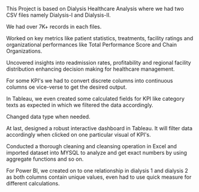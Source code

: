 This Project is based on Dialysis Healthcare Analysis where we had two CSV files namely Dialysis-I and Dialysis-II.

We had over 7K+ records in each files.

Worked on key metrics like patient statistics, treatments, facility ratings and organizational performances like Total Performance Score and Chain Organizations. 

Uncovered insights into readmission rates, profitability and regional facility distribution enhancing decision making for healthcare management.

For some KPI's we had to convert discrete columns into continuous columns oe vice-verse to get the desired output.

In Tableau, we even created some calculated fields for KPI like category texts as expected in which we filtered the data accordingly.

Changed data type when needed.

At last, designed a robust interactive dashboard in Tableau. It will filter data accordingly when clicked on one particular visual of KPI's.

Conducted a thorough cleaning and cleansing operation in Excel and imported dataset into MYSQL to analyze and get exact numbers by using aggregate functions and so on.

For Power BI, we created on to one relationship in dialysis 1 and dialysis 2 as both columns contain unique values, even had to use quick measure for different calculations.
